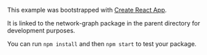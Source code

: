 This example was bootstrapped with [Create React App](https://github.com/facebook/create-react-app).

It is linked to the network-graph package in the parent directory for development purposes.

You can run `npm install` and then `npm start` to test your package.
